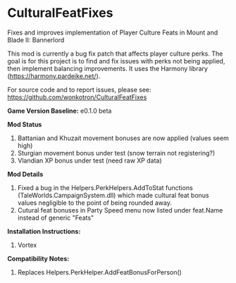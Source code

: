 # CulturalFeatFixes
Fixes and improves implementation of Player Culture Feats in Mount and Blade II:  Bannerlord

This mod is currently a bug fix patch that affects player culture perks.  The goal is for this project is to find and fix issues with perks not being applied, then implement balancing improvements.  It uses the Harmony library (https://harmony.pardeike.net/).

For source code and to report issues, please see:
https://github.com/wonkotron/CulturalFeatFixes

**Game Version Baseline:**  e0.1.0 beta

**Mod Status**
1. Battanian and Khuzait movement bonuses are now applied (values seem high)
1. Sturgian movement bonus under test (snow terrain not registering?)
1. Vlandian XP bonus under test (need raw XP data)

**Mod Details**
1. Fixed a bug in the Helpers.PerkHelpers.AddToStat functions (TaleWorlds.CampaignSystem.dll) which made cultural feat bonus values negligible to the point of being rounded away.
1. Cutural feat bonuses in Party Speed menu now listed under feat.Name instead of generic "Feats"

**Installation Instructions:**
1. Vortex

**Compatibility Notes:**
1. Replaces Helpers.PerkHelper.AddFeatBonusForPerson()
